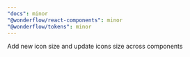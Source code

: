 ```yaml
---
"docs": minor
"@wonderflow/react-components": minor
"@wonderflow/tokens": minor
---
```


Add new icon size and update icons size across components
